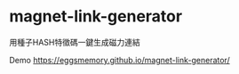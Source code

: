# magnet-link-generator
用種子HASH特徵碼一鍵生成磁力連結

Demo
https://eggsmemory.github.io/magnet-link-generator/
